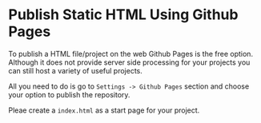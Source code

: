 # Publish Static HTML Using Github Pages


To publish a HTML file/project on the web Github Pages is the free
option. Although it does not provide server side processing for your
projects you can still host a variety of useful projects.

All you need to do is go to `Settings -> Github Pages` section and choose
your option to publish the repository.

Pleae create a `index.html` as a start page for your project.
